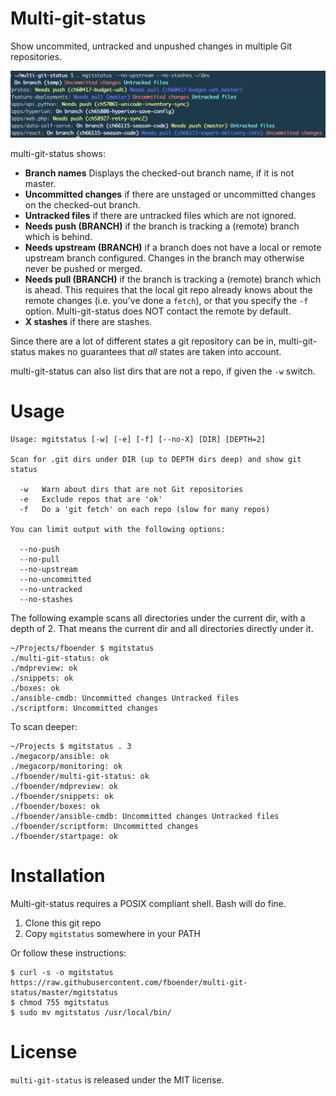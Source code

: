 Multi-git-status
================

Show uncommited, untracked and unpushed changes in multiple Git repositories.

![](https://raw.githubusercontent.com/earthtone0ne/multi-git-status/master/screenshot.png)

multi-git-status shows:

* **Branch names** Displays the checked-out branch name, if it is not master.
* **Uncommitted changes** if there are unstaged or uncommitted changes on the
  checked-out branch.
* **Untracked files** if there are untracked files which are not ignored.
* **Needs push (BRANCH)** if the branch is tracking a (remote) branch which is
  behind.
* **Needs upstream (BRANCH)** if a branch does not have a local or remote
  upstream branch configured. Changes in the branch may otherwise never be
  pushed or merged.
* **Needs pull (BRANCH)** if the branch is tracking a (remote) branch which is
  ahead. This requires that the local git repo already knows about the remote
  changes (i.e. you've done a `fetch`), or that you specify the `-f` option.
  Multi-git-status does NOT contact the remote by default.
* **X stashes** if there are stashes.

Since there are a lot of different states a git repository can be in,
multi-git-status makes no guarantees that *all* states are taken into account.

multi-git-status can also list dirs that are not a repo, if given the `-w`
switch.


# Usage

    Usage: mgitstatus [-w] [-e] [-f] [--no-X] [DIR] [DEPTH=2]

    Scan for .git dirs under DIR (up to DEPTH dirs deep) and show git status

      -w   Warn about dirs that are not Git repositories
      -e   Exclude repos that are 'ok'
      -f   Do a 'git fetch' on each repo (slow for many repos)

    You can limit output with the following options:

      --no-push
      --no-pull
      --no-upstream
      --no-uncommitted
      --no-untracked
      --no-stashes

The following example scans all directories under the current dir, with a
depth of 2. That means the current dir and all directories directly under it.

    ~/Projects/fboender $ mgitstatus 
    ./multi-git-status: ok 
    ./mdpreview: ok 
    ./snippets: ok 
    ./boxes: ok 
    ./ansible-cmdb: Uncommitted changes Untracked files 
    ./scriptform: Uncommitted changes 

To scan deeper:

    ~/Projects $ mgitstatus . 3
    ./megacorp/ansible: ok 
    ./megacorp/monitoring: ok 
    ./fboender/multi-git-status: ok 
    ./fboender/mdpreview: ok 
    ./fboender/snippets: ok 
    ./fboender/boxes: ok 
    ./fboender/ansible-cmdb: Uncommitted changes Untracked files 
    ./fboender/scriptform: Uncommitted changes 
    ./fboender/startpage: ok 


# Installation

Multi-git-status requires a POSIX compliant shell. Bash will do fine.

1. Clone this git repo
2. Copy `mgitstatus` somewhere in your PATH

Or follow these instructions:

    $ curl -s -o mgitstatus https://raw.githubusercontent.com/fboender/multi-git-status/master/mgitstatus
    $ chmod 755 mgitstatus
    $ sudo mv mgitstatus /usr/local/bin/

# License

`multi-git-status` is released under the MIT license.
